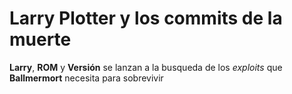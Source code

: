 # Larry Plotter y los commits de la muerte
**Larry**, **ROM** y **Versión** se lanzan a la busqueda de los *exploits* que **Ballmermort**
necesita para sobrevivir
